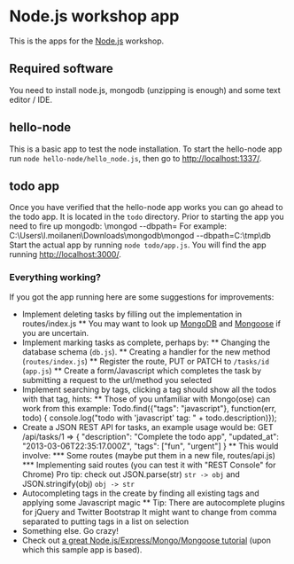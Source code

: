 # Node.js workshop app
This is the apps for the [Node.js](http://nodejs.org/) workshop.

## Required software
You need to install node.js, mongodb (unzipping is enough) and some text editor / IDE.

## hello-node
This is a basic app to test the node installation.
To start the hello-node app run `node hello-node/hello_node.js`, then go to [http://localhost:1337/](http://localhost:1337/).

## todo app
Once you have verified that the hello-node app works you can go ahead to the todo app.
It is located in the `todo` directory. Prior to starting the app you need to fire up mongodb:
    <path-where-you-unzipped-mongo>\mongod --dbpath=<path-where-you-want-your-db-files>
For example:
    C:\Users\l.moilanen\Downloads\mongodb\mongod --dbpath=C:\tmp\db
Start the actual app by running `node todo/app.js`.
You will find the app running [http://localhost:3000/](http://localhost:3000/).

### Everything working?
If you got the app running here are some suggestions for improvements:

* Implement deleting tasks by filling out the implementation in routes/index.js
 ** You may want to look up [MongoDB](http://www.mongodb.org) and [Mongoose](http://mongoosejs.com/) if you are uncertain.
* Implement marking tasks as complete, perhaps by:
 ** Changing the database schema (`db.js`).
 ** Creating a handler for the new method (`routes/index.js`)
 ** Register the route, PUT or PATCH to `/tasks/id` (`app.js`)
 ** Create a form/Javascript which completes the task by submitting a request to the url/method you selected
* Implement searching by tags, clicking a tag should show all the todos with that tag, hints:
 ** Those of you unfamiliar with Mongo(ose) can work from this example:
    Todo.find({"tags": "javascript"}, function(err, todo) { console.log("todo with 'javascript' tag: " + todo.description)});
* Create a JSON REST API for tasks, an example usage would be:
    GET /api/tasks/1 =>
    {
      "description": "Complete the todo app",
      "updated_at":  "2013-03-06T22:35:17.000Z",
      "tags":        ["fun", "urgent"]
    }
 ** This would involve:
  *** Some routes (maybe put them in a new file, routes/api.js)
  *** Implementing said routes (you can test it with "REST Console" for Chrome)
      Pro tip: check out JSON.parse(str) `str -> obj` and JSON.stringify(obj) `obj -> str`
* Autocompleting tags in the create by finding all existing tags and applying some Javascript magic
 ** Tip:
    There are autocomplete plugins for jQuery and Twitter Bootstrap
    It might want to change from comma separated to putting tags in a list on selection
* Something else. Go crazy!
* Check out [a great Node.js/Express/Mongo/Mongoose tutorial](http://dreamerslab.com/blog/en/write-a-todo-list-with-express-and-mongodb/) (upon which this sample app is based).

